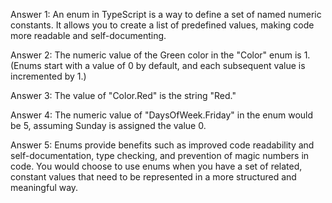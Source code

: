 Answer 1:
An enum in TypeScript is a way to define a set of named numeric constants. It allows you to create a list of predefined values, making code more readable and self-documenting.

Answer 2:
The numeric value of the Green color in the "Color" enum is 1. (Enums start with a value of 0 by default, and each subsequent value is incremented by 1.)

Answer 3:
The value of "Color.Red" is the string "Red."

Answer 4:
The numeric value of "DaysOfWeek.Friday" in the enum would be 5, assuming Sunday is assigned the value 0.

Answer 5:
Enums provide benefits such as improved code readability and self-documentation, type checking, and prevention of magic numbers in code. You would choose to use enums when you have a set of related, constant values that need to be represented in a more structured and meaningful way.
